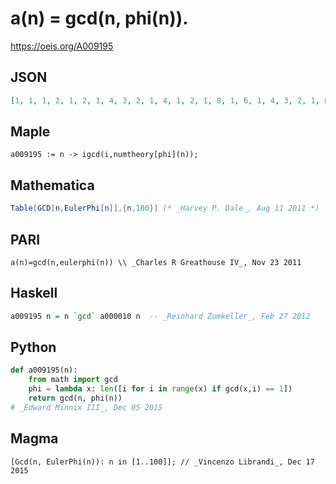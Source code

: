 # a\(n\) \= gcd\(n, phi\(n\)\)\.
https://oeis.org/A009195
## JSON
```JSON
[1, 1, 1, 2, 1, 2, 1, 4, 3, 2, 1, 4, 1, 2, 1, 8, 1, 6, 1, 4, 3, 2, 1, 8, 5, 2, 9, 4, 1, 2, 1, 16, 1, 2, 1, 12, 1, 2, 3, 8, 1, 6, 1, 4, 3, 2, 1, 16, 7, 10, 1, 4, 1, 18, 5, 8, 3, 2, 1, 4, 1, 2, 9, 32, 1, 2, 1, 4, 1, 2, 1, 24, 1, 2, 5, 4, 1, 6, 1, 16, 27, 2, 1, 12, 1, 2, 1, 8, 1, 6, 1, 4, 3, 2, 1, 32, 1, 14, 3, 20]
```
## Maple
```Maple
a009195 := n -> igcd(i,numtheory[phi](n));
```
## Mathematica
```Mathematica
Table[GCD[n,EulerPhi[n]],{n,100}] (* _Harvey P. Dale_, Aug 11 2011 *)
```
## PARI
```PARI
a(n)=gcd(n,eulerphi(n)) \\ _Charles R Greathouse IV_, Nov 23 2011
```
## Haskell
```Haskell
a009195 n = n `gcd` a000010 n  -- _Reinhard Zumkeller_, Feb 27 2012
```
## Python
```Python
def a009195(n):
    from math import gcd
    phi = lambda x: len([i for i in range(x) if gcd(x,i) == 1])
    return gcd(n, phi(n))
# _Edward Minnix III_, Dec 05 2015
```
## Magma
```Magma
[Gcd(n, EulerPhi(n)): n in [1..100]]; // _Vincenzo Librandi_, Dec 17 2015
```
